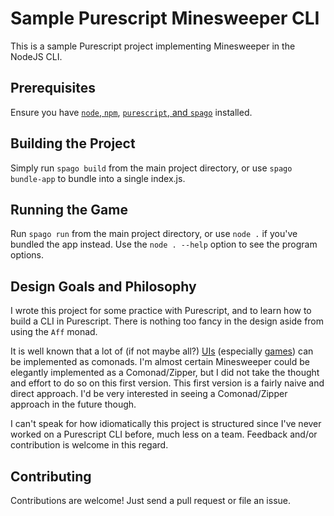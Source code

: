 
# Sample Purescript Minesweeper CLI

This is a sample Purescript project implementing Minesweeper in the NodeJS CLI.

## Prerequisites

Ensure you have [`node`, `npm`](https://github.com/nvm-sh/nvm/blob/master/README.md), [`purescript`, and `spago`](https://github.com/purescript/documentation/blob/master/guides/Getting-Started.md) installed.

## Building the Project

Simply run `spago build` from the main project directory, or use `spago bundle-app` to bundle into a single index.js.

## Running the Game

Run `spago run` from the main project directory, or use `node .` if you've bundled the app instead. Use the `node . --help` option to see the program options.

## Design Goals and Philosophy

I wrote this project for some practice with Purescript, and to learn how to build a CLI in Purescript. There is nothing too fancy in the design aside from using the `Aff` monad.

It is well known that a lot of (if not maybe all?) [UIs](https://www.youtube.com/watch?v=EoJ9xnzG76M) (especially [games](https://javran.github.io/posts/2014-08-22-comonad-zipper-and-conways-game-of-life.html)) can be implemented as comonads. I'm almost certain Minesweeper could be elegantly implemented as a Comonad/Zipper, but I did not take the thought and effort to do so on this first version. This first version is a fairly naive and direct approach. I'd be very interested in seeing a Comonad/Zipper approach in the future though.

I can't speak for how idiomatically this project is structured since I've never worked on a Purescript CLI before, much less on a team. Feedback and/or contribution is welcome in this regard.

## Contributing

Contributions are welcome! Just send a pull request or file an issue.
